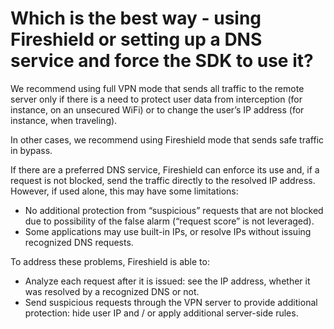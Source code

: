 # Which is the best way - using Fireshield or setting up a DNS service and force the SDK to use it?

We recommend using full VPN mode that sends all traffic to the remote server only if there is a need to protect user data from interception \(for instance, on an unsecured WiFi\) or to change the user’s IP address \(for instance, when traveling\).

In other cases, we recommend using Fireshield mode that sends safe traffic in bypass.

If there are a preferred DNS service, Fireshield can enforce its use and, if a request is not blocked, send the traffic directly to the resolved IP address. However, if used alone, this may have some limitations:

* No additional protection from “suspicious” requests that are not blocked due to possibility of the false alarm \(“request score” is not leveraged\).
* Some applications may use built-in IPs, or resolve IPs without issuing recognized DNS requests.

To address these problems, Fireshield is able to:

* Analyze each request after it is issued: see the IP address, whether it was resolved by a recognized DNS or not.
* Send suspicious requests through the VPN server to provide additional protection: hide user IP and / or apply additional server-side rules.

